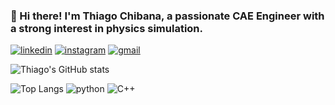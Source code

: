 ### 👋 Hi there! I'm Thiago Chibana, a passionate CAE Engineer with a strong interest in physics simulation.

[![linkedin](https://img.shields.io/badge/LinkedIn-0077B5?style=for-the-badge&logo=linkedin&logoColor=white)](https://www.linkedin.com/in/thiago-chibana-9825351b1/)
[![instagram](https://img.shields.io/badge/Instagram-E4405F?style=for-the-badge&logo=instagram&logoColor=white)](https://www.instagram.com/chibana.thiago/)
[![gmail](https://img.shields.io/badge/Gmail-D14836?style=for-the-badge&logo=gmail&logoColor=white)](chibana.thiago@gmail.com)


![Thiago's GitHub stats](https://github-readme-stats.vercel.app/api?username=ChibanaT&show_icons=true&theme=transparent)


![Top Langs](https://github-readme-stats.vercel.app/api/top-langs/?username=ChibanaT&langs_count=8&theme=transparent)
![python](https://img.shields.io/badge/Python-3776AB?style=for-the-badge&logo=python&logoColor=yellow)
![C++](https://img.shields.io/badge/C%2B%2B-00599C?style=for-the-badge&logo=c%2B%2B&logoColor=white)

